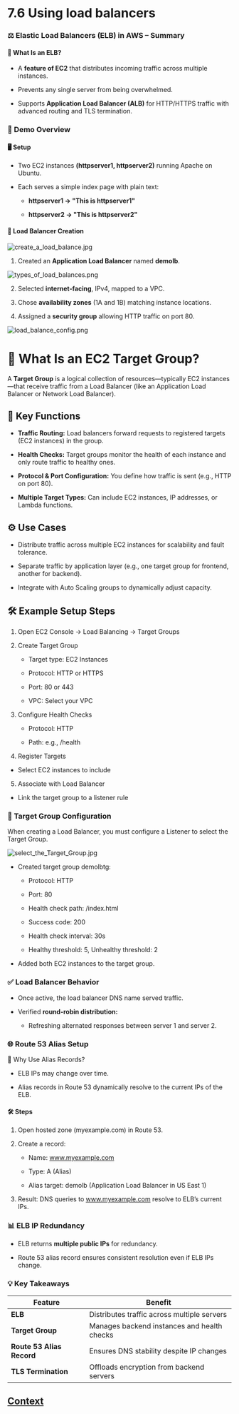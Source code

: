 # 7.6 Using load balancers 
 
### ⚖️ Elastic Load Balancers (ELB) in AWS – Summary
#### 📌 What Is an ELB?
* A **feature of EC2** that distributes incoming traffic across multiple instances.

* Prevents any single server from being overwhelmed.

* Supports **Application Load Balancer (ALB)** for HTTP/HTTPS traffic with advanced routing and TLS termination.

### 🧪 Demo Overview
#### 🖥️ Setup
* Two EC2 instances **(httpserver1, httpserver2)** running Apache on Ubuntu.

* Each serves a simple index page with plain text:

    - **httpserver1 → "This is httpserver1"**

    - **httpserver2 → "This is httpserver2"**

#### 🔗 Load Balancer Creation

![create_a_load_balance.jpg](./IMAGES/7.6_Using_load_balancers/create_a_load_balance.jpg)
1. Created an **Application Load Balancer** named **demolb**.

![types_of_load_balances.png](./IMAGES/7.6_Using_load_balancers/types_of_load_balances.png)

2. Selected **internet-facing**, IPv4, mapped to a VPC.

3. Chose **availability zones** (1A and 1B) matching instance locations.

4. Assigned a **security group** allowing HTTP traffic on port 80.

![load_balance_config.png](./IMAGES/7.6_Using_load_balancers/load_balance_config.png)


# 🔁 What Is an EC2 Target Group?
A **Target Group** is a logical collection of resources—typically EC2 instances—that receive traffic from a Load Balancer (like an Application Load Balancer or Network Load Balancer).

## 🧩 Key Functions
* **Traffic Routing:** Load balancers forward requests to registered targets (EC2 instances) in the group.

* **Health Checks:** Target groups monitor the health of each instance and only route traffic to healthy ones.

* **Protocol & Port Configuration:** You define how traffic is sent (e.g., HTTP on port 80).

* **Multiple Target Types:** Can include EC2 instances, IP addresses, or Lambda functions.

## ⚙️ Use Cases
* Distribute traffic across multiple EC2 instances for scalability and fault tolerance.

* Separate traffic by application layer (e.g., one target group for frontend, another for backend).

* Integrate with Auto Scaling groups to dynamically adjust capacity.

## 🛠 Example Setup Steps
1. Open EC2 Console → Load Balancing → Target Groups

2. Create Target Group

    - Target type: EC2 Instances

    - Protocol: HTTP or HTTPS

    - Port: 80 or 443

    - VPC: Select your VPC

3. Configure Health Checks

    - Protocol: HTTP

    - Path: e.g., /health

4. Register Targets

* Select EC2 instances to include

5. Associate with Load Balancer

* Link the target group to a listener rule

### 🎯 Target Group Configuration

When creating a Load Balancer, you must configure a Listener to select the Target Group.

![select_the_Target_Group.jpg](./IMAGES/7.6_Using_load_balancers/select_the_Target_Group.jpg)

* Created target group demolbtg:

    - Protocol: HTTP

    - Port: 80

    - Health check path: /index.html

    - Success code: 200

    - Health check interval: 30s

    - Healthy threshold: 5, Unhealthy threshold: 2

* Added both EC2 instances to the target group.

### ✅ Load Balancer Behavior
* Once active, the load balancer DNS name served traffic.

* Verified **round-robin distribution:**

    - Refreshing alternated responses between server 1 and server 2.

### 🌐 Route 53 Alias Setup
🔄 Why Use Alias Records?
* ELB IPs may change over time.

* Alias records in Route 53 dynamically resolve to the current IPs of the ELB.

#### 🛠️ Steps
1. Open hosted zone (myexample.com) in Route 53.

2. Create a record:

    - Name: www.myexample.com

    - Type: A (Alias)

    - Alias target: demolb (Application Load Balancer in US East 1)
3. Result: DNS queries to www.myexample.com resolve to ELB’s current IPs.

### 📊 ELB IP Redundancy
* ELB returns **multiple public IPs** for redundancy.

* Route 53 alias record ensures consistent resolution even if ELB IPs change.

### 💡 Key Takeaways
|Feature|	Benefit|
|-------|----------|
| **ELB** |Distributes traffic across multiple servers|
| **Target Group** |	Manages backend instances and health checks
| **Route 53 Alias Record** |Ensures DNS stability despite IP changes|
| **TLS Termination** |Offloads encryption from backend servers |
 
 ## [Context](./../context.md)
